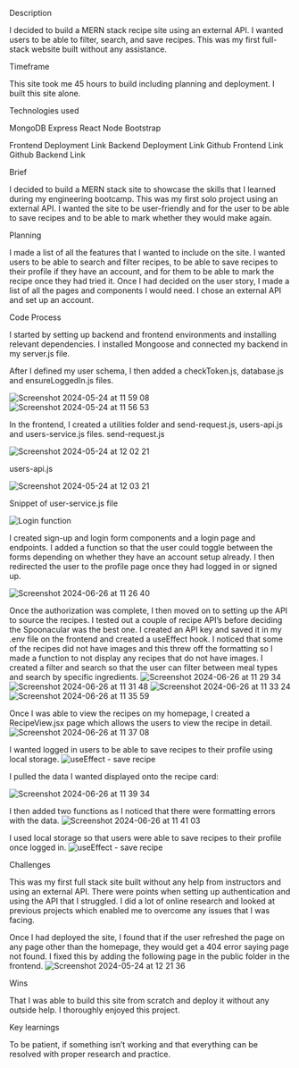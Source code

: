 Description

I decided to build a MERN stack recipe site using an external API. I wanted users to be able to filter, search, and save recipes. This was my first full-stack website built without any assistance.

Timeframe

This site took me 45 hours to build including planning and deployment. I built this site alone.

Technologies used

MongoDB
Express
React
Node
Bootstrap

Frontend Deployment Link
Backend Deployment Link
Github Frontend Link
Github Backend Link

Brief

I decided to build a MERN stack site to showcase the skills that I learned during my engineering bootcamp. This was my first solo project using an external API. I wanted the site to be user-friendly and for the user to be able to save recipes and to be able to mark whether they would make again. 

Planning

I made a list of all the features that I wanted to include on the site. I wanted users to be able to search and filter recipes, to be able to save recipes to their profile if they have an account, and for them to be able to mark the recipe once they had tried it. Once I had decided on the user story, I made a list of all the pages and components I would need. I chose an external API and set up an account. 

Code Process

I started by setting up backend and frontend environments and installing relevant dependencies. I installed Mongoose and connected my backend in my server.js file. 

After I defined my user schema, I then added a checkToken.js, database.js and ensureLoggedIn.js files.

![Screenshot 2024-05-24 at 11 59 08](https://github.com/sdg877/recipe_site_fe/assets/149600602/af79af6f-6aca-44b0-9976-b77111fab982)
![Screenshot 2024-05-24 at 11 56 53](https://github.com/sdg877/recipe_site_fe/assets/149600602/07a6515d-87f2-4ca6-b71e-a4df2bb478d1)



In the frontend, I created a utilities folder and send-request.js, users-api.js and users-service.js files.
send-request.js

![Screenshot 2024-05-24 at 12 02 21](https://github.com/sdg877/recipe_site_fe/assets/149600602/1f6af299-d0df-4c22-95e6-23d8065e7e87)


users-api.js

![Screenshot 2024-05-24 at 12 03 21](https://github.com/sdg877/recipe_site_fe/assets/149600602/890e6544-c4cd-41c6-8849-b8b1fed22e81)

Snippet of user-service.js file

![Login function](https://github.com/sdg877/recipe_site_fe/assets/149600602/b2cdcf22-d778-474c-bd9f-1d3f981405c3)


I created sign-up and login form components and a login page and endpoints. I added a function so that the user could toggle between the forms depending on whether they have an account setup already. I then redirected the user to the profile page once they had logged in or signed up.

![Screenshot 2024-06-26 at 11 26 40](https://github.com/sdg877/recipe_site_fe/assets/149600602/36b7d3c7-bd95-4ec1-9ea0-7302bf0cc3cb)


Once the authorization was complete, I then moved on to setting up the API to source the recipes. I tested out a couple of recipe API’s before deciding the Spoonacular was the best one. I created an API key and saved it in my .env file on the frontend and created a useEffect hook. I noticed that some of the recipes did not have images and this threw off the formatting so I made a function to not display any recipes that do not have images. I created a filter and search so that the user can filter between meal types and search by specific ingredients.
![Screenshot 2024-06-26 at 11 29 34](https://github.com/sdg877/recipe_site_fe/assets/149600602/2a68d792-4bca-497d-bbda-a849ee0c8ecc)
![Screenshot 2024-06-26 at 11 31 48](https://github.com/sdg877/recipe_site_fe/assets/149600602/e5b90066-bfad-499c-b259-f1934ff8dc47)
![Screenshot 2024-06-26 at 11 33 24](https://github.com/sdg877/recipe_site_fe/assets/149600602/092aa507-655e-4ada-8ff3-a4343012d02c)
![Screenshot 2024-06-26 at 11 35 59](https://github.com/sdg877/recipe_site_fe/assets/149600602/c42257dd-0ee5-4869-b0f1-b4ab5e2da801)


Once I was able to view the recipes on my homepage, I created a RecipeView.jsx page which allows the users to view the recipe in detail. 
![Screenshot 2024-06-26 at 11 37 08](https://github.com/sdg877/recipe_site_fe/assets/149600602/e6769015-0a09-4515-a622-326e135f8f84)


I wanted logged in users to be able to save recipes to their profile using local storage.
![useEffect - save recipe](https://github.com/sdg877/recipe_site_fe/assets/149600602/1f62daab-6f19-4147-bc51-c51d07e8206a)


I pulled the data I wanted displayed onto the recipe card:

![Screenshot 2024-06-26 at 11 39 34](https://github.com/sdg877/recipe_site_fe/assets/149600602/deb59f70-d519-4e70-b703-8e31ec91c27b)

I then added two functions as I noticed that there were formatting errors with the data.
![Screenshot 2024-06-26 at 11 41 03](https://github.com/sdg877/recipe_site_fe/assets/149600602/8afaeec5-3d82-4e2a-a02e-48ceb3c1aed8)


I used local storage so that users were able to save recipes to their profile once logged in. 
![useEffect - save recipe](https://github.com/sdg877/recipe_site_fe/assets/149600602/944a69b7-551b-4815-a1aa-2672c6447c5b)


Challenges

This was my first full stack site built without any help from instructors and using an external API. There were points when setting up authentication and using the API that I struggled. I did a lot of online research and looked at previous projects which enabled me to overcome any issues that I was facing. 

Once I had deployed the site, I found that if the user refreshed the page on any page other than the homepage, they would get a 404 error saying page not found. I fixed this by adding the following page in the public folder in the frontend.
![Screenshot 2024-05-24 at 12 21 36](https://github.com/sdg877/recipe_site_fe/assets/149600602/5d6c9a8d-ed8c-4c51-93c1-638e45abb697)

Wins

That I was able to build this site from scratch and deploy it without any outside help. I thoroughly enjoyed this project.

Key learnings

To be patient, if something isn’t working and that everything can be resolved with proper research and practice.
